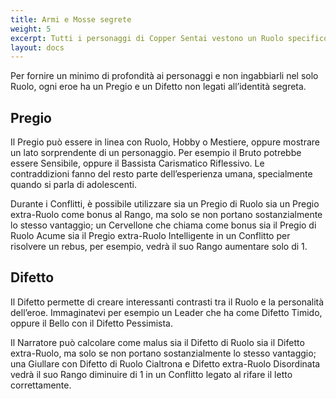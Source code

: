 ```yaml
---
title: Armi e Mosse segrete
weight: 5
excerpt: Tutti i personaggi di Copper Sentai vestono un Ruolo specifico nella fiction
layout: docs
---
```

Per fornire un minimo di profondità ai personaggi e non ingabbiarli nel solo Ruolo, ogni eroe ha un Pregio e un Difetto non legati all’identità segreta.

## Pregio

Il Pregio può essere in linea con Ruolo, Hobby o Mestiere, oppure mostrare un lato sorprendente di un personaggio. Per esempio il Bruto potrebbe essere Sensibile, oppure il Bassista Carismatico Riflessivo. Le contraddizioni fanno del resto parte dell’esperienza umana, specialmente quando si parla di adolescenti.

Durante i Conflitti, è possibile utilizzare sia un Pregio di Ruolo sia un Pregio extra-Ruolo come bonus al Rango, ma solo se non portano sostanzialmente lo stesso vantaggio; un Cervellone che chiama come bonus sia il Pregio di Ruolo Acume sia il Pregio extra-Ruolo Intelligente in un Conflitto per risolvere un rebus, per esempio, vedrà il suo Rango aumentare solo di 1.

## Difetto

Il Difetto permette di creare interessanti contrasti tra il Ruolo e la personalità dell’eroe. Immaginatevi per esempio un Leader che ha come Difetto Timido, oppure il Bello con il Difetto Pessimista.

Il Narratore può calcolare come malus sia il Difetto di Ruolo sia il Difetto extra-Ruolo, ma solo se non portano sostanzialmente lo stesso vantaggio; una Giullare con Difetto di Ruolo Cialtrona e Difetto extra-Ruolo Disordinata vedrà il suo Rango diminuire di 1 in un Conflitto legato al rifare il letto correttamente.
